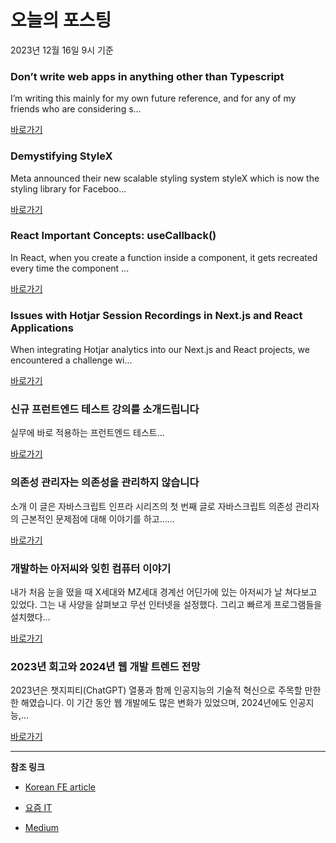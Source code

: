 # 오늘의 포스팅 
2023년 12월 16일 9시 기준 

### Don’t write web apps in anything other than Typescript 

 I’m writing this mainly for my own future reference, and for any of my friends who are considering s... 

 [바로가기](https://medium.com/@gablg1/dont-write-web-apps-in-anything-other-than-typescript-6f31ba9d789b?responsesOpen=true&sortBy=REVERSE_CHRON&source=topic_portal_recommended_stories---------0-84----------typescript----------6aaf62f3_a1fc_40a8_b5f0_afcddcc6152b-------) 

### Demystifying StyleX 

 Meta announced their new scalable styling system styleX which is now the styling library for Faceboo... 

 [바로가기](https://medium.com/@omkarnath8039/demystifying-stylex-a7bb4e26ba22?responsesOpen=true&sortBy=REVERSE_CHRON&source=topic_portal_recommended_stories---------0-84----------frontend----------7ac2f36d_1320_4f6a_bb52_d87f0754af5f-------) 

### React Important Concepts: useCallback() 

 In React, when you create a function inside a component, it gets recreated every time the component ... 

 [바로가기](https://medium.com/@soniapahuja75/react-important-concepts-usecallback-b65d1ad8c7af?responsesOpen=true&sortBy=REVERSE_CHRON&source=topic_portal_recommended_stories---------0-84----------reactjs----------5d36ea88_d787_4d51_baea_128ca882f236-------) 

### Issues with Hotjar Session Recordings in Next.js and React Applications 

 When integrating Hotjar analytics into our Next.js and React projects, we encountered a challenge wi... 

 [바로가기](https://medium.com/@yan.dev/issues-with-hotjar-session-recordings-in-next-js-and-react-applications-ade06b847542?responsesOpen=true&sortBy=REVERSE_CHRON&source=topic_portal_recommended_stories---------0-84----------nextjs----------5cf1cf97_3cb3_4a0d_a944_f2e70117623a-------) 

### 신규 프런트엔드 테스트 강의를 소개드립니다 

 실무에 바로 적용하는 프런트엔드 테스트... 

 [바로가기](https://kofearticle.substack.com/p/299) 

###  의존성 관리자는 의존성을 관리하지 않습니다 

 소개 이 글은 자바스크립트 인프라 시리즈의 첫 번째 글로 자바스크립트 의존성 관리자의 근본적인 문제점에 대해 이야기를 하고…... 

 [바로가기](https://kofearticle.substack.com/p/korean-fe-article-c31) 

### 개발하는 아저씨와 잊힌 컴퓨터 이야기 

 내가 처음 눈을 떴을 때 X세대와 MZ세대 경계선 어딘가에 있는 아저씨가 날 쳐다보고 있었다. 그는 내 사양을 살펴보고 무선 인터넷을 설정했다. 그리고 빠르게 프로그램들을 설치했다... 

 [바로가기](https://yozm.wishket.com/magazine/detail/2368/) 

### 2023년 회고와 2024년 웹 개발 트렌드 전망 

 2023년은 챗지피티(ChatGPT) 열풍과 함께 인공지능의 기술적 혁신으로 주목할 만한 한 해였습니다. 이 기간 동안 웹 개발에도 많은 변화가 있었으며, 2024년에도 인공지능,... 

 [바로가기](https://yozm.wishket.com/magazine/detail/2364/) 

---

**참조 링크**

- [Korean FE article](https://kofearticle.substack.com) 

- [요즘 IT](https://yozm.wishket.com/magazine) 

- [Medium](https://medium.com) 

